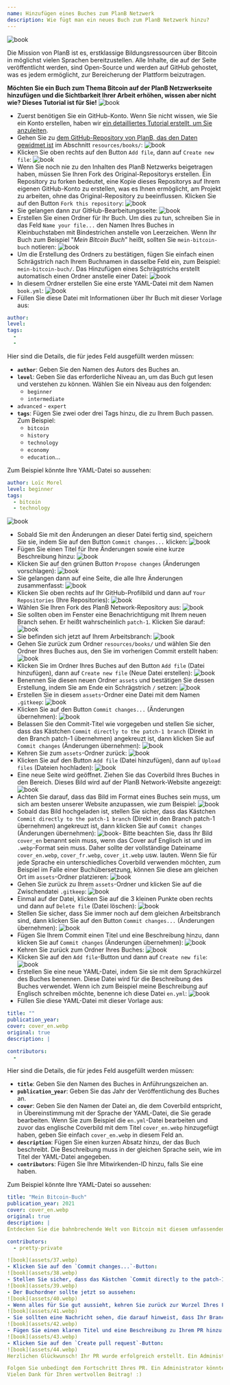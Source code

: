 ```yaml
---
name: Hinzufügen eines Buches zum PlanB Netzwerk
description: Wie fügt man ein neues Buch zum PlanB Netzwerk hinzu?
---
```

![book](assets/cover.webp)

Die Mission von PlanB ist es, erstklassige Bildungsressourcen über Bitcoin in möglichst vielen Sprachen bereitzustellen. Alle Inhalte, die auf der Seite veröffentlicht werden, sind Open-Source und werden auf GitHub gehostet, was es jedem ermöglicht, zur Bereicherung der Plattform beizutragen.

**Möchten Sie ein Buch zum Thema Bitcoin auf der PlanB Netzwerkseite hinzufügen und die Sichtbarkeit Ihrer Arbeit erhöhen, wissen aber nicht wie? Dieses Tutorial ist für Sie!**
![book](assets/01.webp)
- Zuerst benötigen Sie ein GitHub-Konto. Wenn Sie nicht wissen, wie Sie ein Konto erstellen, haben wir [ein detailliertes Tutorial erstellt, um Sie anzuleiten](https://planb.network/tutorials/others/create-github-account).
- Gehen Sie zu [dem GitHub-Repository von PlanB, das den Daten gewidmet ist](https://github.com/DecouvreBitcoin/sovereign-university-data/tree/dev/resources/books) im Abschnitt `resources/books/`:
![book](assets/02.webp)
- Klicken Sie oben rechts auf den Button `Add file`, dann auf `Create new file`:
![book](assets/03.webp)
- Wenn Sie noch nie zu den Inhalten des PlanB Netzwerks beigetragen haben, müssen Sie Ihren Fork des Original-Repositorys erstellen. Ein Repository zu forken bedeutet, eine Kopie dieses Repositorys auf Ihrem eigenen GitHub-Konto zu erstellen, was es Ihnen ermöglicht, am Projekt zu arbeiten, ohne das Original-Repository zu beeinflussen. Klicken Sie auf den Button `Fork this repository`:
![book](assets/04.webp)
- Sie gelangen dann zur GitHub-Bearbeitungsseite:
![book](assets/05.webp)
- Erstellen Sie einen Ordner für Ihr Buch. Um dies zu tun, schreiben Sie in das Feld `Name your file...` den Namen Ihres Buches in Kleinbuchstaben mit Bindestrichen anstelle von Leerzeichen. Wenn Ihr Buch zum Beispiel "*Mein Bitcoin Buch*" heißt, sollten Sie `mein-bitcoin-buch` notieren:
![book](assets/06.webp)
- Um die Erstellung des Ordners zu bestätigen, fügen Sie einfach einen Schrägstrich nach Ihrem Buchnamen in dasselbe Feld ein, zum Beispiel: `mein-bitcoin-buch/`. Das Hinzufügen eines Schrägstrichs erstellt automatisch einen Ordner anstelle einer Datei:
![book](assets/07.webp)
- In diesem Ordner erstellen Sie eine erste YAML-Datei mit dem Namen `book.yml`:
![book](assets/08.webp)
- Füllen Sie diese Datei mit Informationen über Ihr Buch mit dieser Vorlage aus:

```yaml
author: 
level: 
tags:
  - 
  - 
```

Hier sind die Details, die für jedes Feld ausgefüllt werden müssen:
- **`author`**: Geben Sie den Namen des Autors des Buches an.
- **`level`**: Geben Sie das erforderliche Niveau an, um das Buch gut lesen und verstehen zu können. Wählen Sie ein Niveau aus den folgenden:
	- `beginner`
	- `intermediate`
- `advanced` - `expert`
- **`tags`**: Fügen Sie zwei oder drei Tags hinzu, die zu Ihrem Buch passen. Zum Beispiel:
    - `bitcoin`
    - `history`
    - `technology`
    - `economy`
    - `education`...

Zum Beispiel könnte Ihre YAML-Datei so aussehen:

```yaml
author: Loïc Morel
level: beginner
tags:
  - bitcoin
  - technology
```

![book](assets/09.webp)
- Sobald Sie mit den Änderungen an dieser Datei fertig sind, speichern Sie sie, indem Sie auf den Button `Commit changes...` klicken:
![book](assets/10.webp)
- Fügen Sie einen Titel für Ihre Änderungen sowie eine kurze Beschreibung hinzu: ![book](assets/11.webp)
- Klicken Sie auf den grünen Button `Propose changes` (Änderungen vorschlagen): ![book](assets/12.webp)
- Sie gelangen dann auf eine Seite, die alle Ihre Änderungen zusammenfasst: ![book](assets/13.webp)
- Klicken Sie oben rechts auf Ihr GitHub-Profilbild und dann auf `Your Repositories` (Ihre Repositories): ![book](assets/14.webp)
- Wählen Sie Ihren Fork des PlanB Network-Repository aus: ![book](assets/15.webp)
- Sie sollten oben im Fenster eine Benachrichtigung mit Ihrem neuen Branch sehen. Er heißt wahrscheinlich `patch-1`. Klicken Sie darauf: ![book](assets/16.webp)
- Sie befinden sich jetzt auf Ihrem Arbeitsbranch: ![book](assets/17.webp)
- Gehen Sie zurück zum Ordner `resources/books/` und wählen Sie den Ordner Ihres Buches aus, den Sie im vorherigen Commit erstellt haben: ![book](assets/18.webp)
- Klicken Sie im Ordner Ihres Buches auf den Button `Add file` (Datei hinzufügen), dann auf `Create new file` (Neue Datei erstellen): ![book](assets/19.webp)
- Benennen Sie diesen neuen Ordner `assets` und bestätigen Sie dessen Erstellung, indem Sie am Ende ein Schrägstrich `/` setzen: ![book](assets/20.webp)
- Erstellen Sie in diesem `assets`-Ordner eine Datei mit dem Namen `.gitkeep`: ![book](assets/21.webp)
- Klicken Sie auf den Button `Commit changes...` (Änderungen übernehmen): ![book](assets/22.webp)
- Belassen Sie den Commit-Titel wie vorgegeben und stellen Sie sicher, dass das Kästchen `Commit directly to the patch-1 branch` (Direkt in den Branch patch-1 übernehmen) angekreuzt ist, dann klicken Sie auf `Commit changes` (Änderungen übernehmen): ![book](assets/23.webp)
- Kehren Sie zum `assets`-Ordner zurück: ![book](assets/24.webp)
- Klicken Sie auf den Button `Add file` (Datei hinzufügen), dann auf `Upload files` (Dateien hochladen): ![book](assets/25.webp)
- Eine neue Seite wird geöffnet. Ziehen Sie das Coverbild Ihres Buches in den Bereich. Dieses Bild wird auf der PlanB Network-Website angezeigt: ![book](assets/26.webp)
- Achten Sie darauf, dass das Bild im Format eines Buches sein muss, um sich am besten unserer Website anzupassen, wie zum Beispiel: ![book](assets/27.webp)
- Sobald das Bild hochgeladen ist, stellen Sie sicher, dass das Kästchen `Commit directly to the patch-1 branch` (Direkt in den Branch patch-1 übernehmen) angekreuzt ist, dann klicken Sie auf `Commit changes` (Änderungen übernehmen): ![book](assets/28.webp)- Bitte beachten Sie, dass Ihr Bild `cover_en` benannt sein muss, wenn das Cover auf Englisch ist und im `.webp`-Format sein muss. Daher sollte der vollständige Dateiname `cover_en.webp`, `cover_fr.webp`, `cover_it.webp` usw. lauten. Wenn Sie für jede Sprache ein unterschiedliches Coverbild verwenden möchten, zum Beispiel im Falle einer Buchübersetzung, können Sie diese am gleichen Ort im `assets`-Ordner platzieren: ![book](assets/29.webp)
- Gehen Sie zurück zu Ihrem `assets`-Ordner und klicken Sie auf die Zwischendatei `.gitkeep`: ![book](assets/30.webp)
- Einmal auf der Datei, klicken Sie auf die 3 kleinen Punkte oben rechts und dann auf `Delete file` (Datei löschen): ![book](assets/31.webp)
- Stellen Sie sicher, dass Sie immer noch auf dem gleichen Arbeitsbranch sind, dann klicken Sie auf den Button `Commit changes...` (Änderungen übernehmen): ![book](assets/32.webp)
- Fügen Sie Ihrem Commit einen Titel und eine Beschreibung hinzu, dann klicken Sie auf `Commit changes` (Änderungen übernehmen): ![book](assets/33.webp)
- Kehren Sie zurück zum Ordner Ihres Buches: ![book](assets/34.webp)
- Klicken Sie auf den `Add file`-Button und dann auf `Create new file`:
![book](assets/35.webp)
- Erstellen Sie eine neue YAML-Datei, indem Sie sie mit dem Sprachkürzel des Buches benennen. Diese Datei wird für die Beschreibung des Buches verwendet. Wenn ich zum Beispiel meine Beschreibung auf Englisch schreiben möchte, benenne ich diese Datei `en.yml`:
![book](assets/36.webp)
- Füllen Sie diese YAML-Datei mit dieser Vorlage aus:
```yaml
title: ""
publication_year: 
cover: cover_en.webp
original: true
description: |

contributors:
  - 
```

Hier sind die Details, die für jedes Feld ausgefüllt werden müssen:
- **`title`**: Geben Sie den Namen des Buches in Anführungszeichen an.
- **`publication_year`**: Geben Sie das Jahr der Veröffentlichung des Buches an.
- **`cover`**: Geben Sie den Namen der Datei an, die dem Coverbild entspricht, in Übereinstimmung mit der Sprache der YAML-Datei, die Sie gerade bearbeiten. Wenn Sie zum Beispiel die `en.yml`-Datei bearbeiten und zuvor das englische Coverbild mit dem Titel `cover_en.webp` hinzugefügt haben, geben Sie einfach `cover_en.webp` in diesem Feld an.
- **`description`**: Fügen Sie einen kurzen Absatz hinzu, der das Buch beschreibt. Die Beschreibung muss in der gleichen Sprache sein, wie im Titel der YAML-Datei angegeben.
- **`contributors`**: Fügen Sie Ihre Mitwirkenden-ID hinzu, falls Sie eine haben.

Zum Beispiel könnte Ihre YAML-Datei so aussehen:

```yaml
title: "Mein Bitcoin-Buch"
publication_year: 2021
cover: cover_en.webp
original: true
description: |
Entdecken Sie die bahnbrechende Welt von Bitcoin mit diesem umfassenden Leitfaden für Anfänger. Mein Bitcoin-Buch entmystifiziert die Komplexitäten von Bitcoin und bietet eine klare und prägnante Einführung in die Funktionsweise des Protokolls. Von seiner revolutionären Technologie bis hin zu seinem potenziellen Einfluss auf die Weltwirtschaft bietet dieses Buch wertvolle Einblicke und praktisches Wissen. Perfekt für Bitcoin-Neulinge, deckt es die Grundlagen, Sicherheitstipps und die Zukunft der digitalen Finanzen ab. Tauchen Sie ein in die Zukunft des Geldes und stärken Sie sich mit dem Wissen, das digitale Zeitalter selbstbewusst zu navigieren.

contributors:
  - pretty-private

![book](assets/37.webp)
- Klicken Sie auf den `Commit changes...`-Button:
![book](assets/38.webp)
- Stellen Sie sicher, dass das Kästchen `Commit directly to the patch-1 branch` angekreuzt ist, fügen Sie einen Titel hinzu und klicken Sie auf `Commit changes`:
![book](assets/39.webp)
- Der Buchordner sollte jetzt so aussehen:
![book](assets/40.webp)
- Wenn alles für Sie gut aussieht, kehren Sie zurück zur Wurzel Ihres Forks:
![book](assets/41.webp)
- Sie sollten eine Nachricht sehen, die darauf hinweist, dass Ihr Branch geändert wurde. Klicken Sie auf den `Compare & pull request`-Button:
![book](assets/42.webp)
- Fügen Sie einen klaren Titel und eine Beschreibung zu Ihrem PR hinzu:
![book](assets/43.webp)
- Klicken Sie auf den `Create pull request`-Button:
![book](assets/44.webp)
Herzlichen Glückwunsch! Ihr PR wurde erfolgreich erstellt. Ein Administrator wird ihn nun überprüfen und, wenn alles in Ordnung ist, in das Hauptrepository des PlanB-Netzwerks zusammenführen. Sie sollten Ihr Buch ein paar Tage später auf der Website sehen.

Folgen Sie unbedingt dem Fortschritt Ihres PR. Ein Administrator könnte einen Kommentar hinterlassen, der nach zusätzlichen Informationen fragt. Solange Ihr PR nicht validiert ist, können Sie ihn im `Pull requests`-Tab im GitHub-Repository des PlanB-Netzwerks einsehen.
Vielen Dank für Ihren wertvollen Beitrag! :)